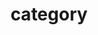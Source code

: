 ---
title: "category"
layout: categories
permalinke : /categories/
author_profile: true
sidebar_main: true
---